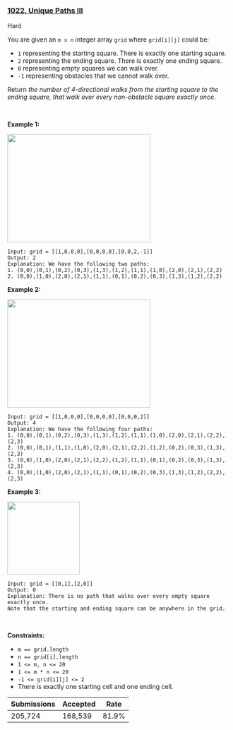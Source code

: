### [1022. Unique Paths III](https://leetcode.com/problems/unique-paths-iii)

Hard

You are given an `` m x n `` integer array `` grid `` where `` grid[i][j] `` could be:

*   `` 1 `` representing the starting square. There is exactly one starting square.
*   `` 2 `` representing the ending square. There is exactly one ending square.
*   `` 0 `` representing empty squares we can walk over.
*   `` -1 `` representing obstacles that we cannot walk over.

Return _the number of 4-directional walks from the starting square to the ending square, that walk over every non-obstacle square exactly once_.

 

<strong class="example">Example 1:</strong>

<img alt="" src="https://assets.leetcode.com/uploads/2021/08/02/lc-unique1.jpg" style="width: 324px; height: 245px;"/>

```
Input: grid = [[1,0,0,0],[0,0,0,0],[0,0,2,-1]]
Output: 2
Explanation: We have the following two paths: 
1. (0,0),(0,1),(0,2),(0,3),(1,3),(1,2),(1,1),(1,0),(2,0),(2,1),(2,2)
2. (0,0),(1,0),(2,0),(2,1),(1,1),(0,1),(0,2),(0,3),(1,3),(1,2),(2,2)
```

<strong class="example">Example 2:</strong>

<img alt="" src="https://assets.leetcode.com/uploads/2021/08/02/lc-unique2.jpg" style="width: 324px; height: 245px;"/>

```
Input: grid = [[1,0,0,0],[0,0,0,0],[0,0,0,2]]
Output: 4
Explanation: We have the following four paths: 
1. (0,0),(0,1),(0,2),(0,3),(1,3),(1,2),(1,1),(1,0),(2,0),(2,1),(2,2),(2,3)
2. (0,0),(0,1),(1,1),(1,0),(2,0),(2,1),(2,2),(1,2),(0,2),(0,3),(1,3),(2,3)
3. (0,0),(1,0),(2,0),(2,1),(2,2),(1,2),(1,1),(0,1),(0,2),(0,3),(1,3),(2,3)
4. (0,0),(1,0),(2,0),(2,1),(1,1),(0,1),(0,2),(0,3),(1,3),(1,2),(2,2),(2,3)
```

<strong class="example">Example 3:</strong>

<img alt="" src="https://assets.leetcode.com/uploads/2021/08/02/lc-unique3-.jpg" style="width: 164px; height: 165px;"/>

```
Input: grid = [[0,1],[2,0]]
Output: 0
Explanation: There is no path that walks over every empty square exactly once.
Note that the starting and ending square can be anywhere in the grid.
```

 

__Constraints:__

*   `` m == grid.length ``
*   `` n == grid[i].length ``
*   `` 1 <= m, n <= 20 ``
*   `` 1 <= m * n <= 20 ``
*   `` -1 <= grid[i][j] <= 2 ``
*   There is exactly one starting cell and one ending cell.

| Submissions    | Accepted     | Rate   |
| -------------- | ------------ | ------ |
| 205,724 | 168,539 | 81.9% |